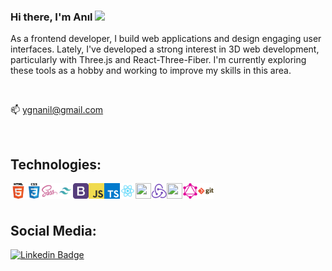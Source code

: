 ### Hi there, I'm Anıl <img src="https://raw.githubusercontent.com/iampavangandhi/iampavangandhi/master/gifs/Hi.gif" width="30px">

As a frontend developer, I build web applications and design engaging user interfaces. Lately, I've developed a strong interest in 3D web development, particularly with Three.js and React-Three-Fiber. I'm currently exploring these tools as a hobby and working to improve my skills in this area.
 
<br/>

📫 ygnanil@gmail.com

<br/>

## Technologies:

<img align="left" src="https://raw.githubusercontent.com/github/explore/80688e429a7d4ef2fca1e82350fe8e3517d3494d/topics/html/html.png" width="25" height="25" />
<img align="left"  src="https://raw.githubusercontent.com/github/explore/80688e429a7d4ef2fca1e82350fe8e3517d3494d/topics/css/css.png" width="25" height="25" />
<img align="left"  src="https://raw.githubusercontent.com/github/explore/80688e429a7d4ef2fca1e82350fe8e3517d3494d/topics/sass/sass.png" width="25" height="25" />
<img align="left"  src="https://raw.githubusercontent.com/github/explore/80688e429a7d4ef2fca1e82350fe8e3517d3494d/topics/tailwind/tailwind.png" width="25" height="25" />
<img align="left"  src="https://raw.githubusercontent.com/github/explore/80688e429a7d4ef2fca1e82350fe8e3517d3494d/topics/bootstrap/bootstrap.png" width="25" height="25" />
<img align="left"  src="https://raw.githubusercontent.com/github/explore/80688e429a7d4ef2fca1e82350fe8e3517d3494d/topics/javascript/javascript.png" width="25" height="25" />
<img align="left"  src="https://raw.githubusercontent.com/github/explore/80688e429a7d4ef2fca1e82350fe8e3517d3494d/topics/typescript/typescript.png" width="25" height="25" />
<img align="left"  src="https://raw.githubusercontent.com/github/explore/80688e429a7d4ef2fca1e82350fe8e3517d3494d/topics/react/react.png" width="25" height="25" />
<img align="left"  src="https://github.com/marwin1991/profile-technology-icons/assets/136815194/5f8c622c-c217-4649-b0a9-7e0ee24bd704" width="25" height="25" />
<img align="left"  src="https://raw.githubusercontent.com/github/explore/80688e429a7d4ef2fca1e82350fe8e3517d3494d/topics/redux/redux.png" width="25" height="25" />
<img align="left"  src="https://user-images.githubusercontent.com/25181517/192107858-fe19f043-c502-4009-8c47-476fc89718ad.png" width="25" height="25" />
<img align="left"  src="https://raw.githubusercontent.com/github/explore/80688e429a7d4ef2fca1e82350fe8e3517d3494d/topics/graphql/graphql.png" width="25" height="25" />
<img align="left"  src="https://raw.githubusercontent.com/github/explore/80688e429a7d4ef2fca1e82350fe8e3517d3494d/topics/git/git.png" width="25" height="25" />

<br/>
<br/>

## Social Media:

[![Linkedin Badge](https://img.shields.io/badge/-LinkedIn-0e76a8?style=flat-square&logo=Linkedin&logoColor=white)](https://www.linkedin.com/in/anilyegen)






